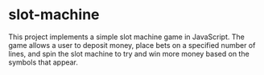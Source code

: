 # slot-machine
This project implements a simple slot machine game in JavaScript. The game allows a user to deposit money, place bets on a specified number of lines, and spin the slot machine to try and win more money based on the symbols that appear.
